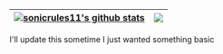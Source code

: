 | <a href="https://github.com/anuraghazra/github-readme-stats"><img align="center" src="https://github-readme-stats.vercel.app/api?username=sonicrules11&show_icons=true&include_all_commits=true&theme=nord&hide_border=true" alt="sonicrules11's github stats" /></a> | <a href="https://github.com/anuraghazra/github-readme-stats"><img align="center" src="https://github-readme-stats.vercel.app/api/top-langs/?username=sonicrules11&layout=compact&theme=nord&hide_border=true" /></a> |
| ------------- | ------------- |

I'll update this sometime I just wanted something basic
